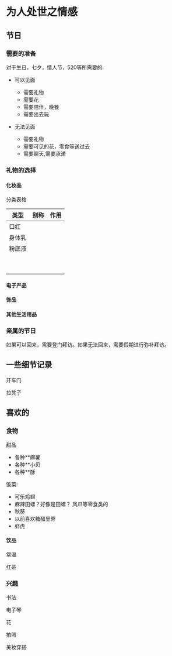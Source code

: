 # 为人处世之情感

## 节日  

### 需要的准备

对于生日，七夕，情人节，520等所需要的:

* 可以见面
  * 需要礼物
  * 需要花
  * 需要陪伴，晚餐
  * 需要出去玩

* 无法见面
  * 需要礼物
  * 需要可见的花，零食等送过去
  * 需要聊天,需要承诺

### 礼物的选择

#### 化妆品

分类表格

| 类型   | 别称 | 作用 |
| ------ | ---- | ---- |
| 口红   |      |      |
| 身体乳 |      |      |
| 粉底液 |      |      |
|        |      |      |
|        |      |      |
|        |      |      |
|        |      |      |
|        |      |      |
|        |      |      |
|        |      |      |
|        |      |      |
|        |      |      |

#### 电子产品

#### 饰品

#### 其他生活用品

### 亲属的节日

如果可以回来，需要登门拜访。如果无法回来，需要假期进行弥补拜访。

## 一些细节记录

开车门

拉凳子

## 喜欢的

### 食物

甜品

* 各种**麻薯
* 各种**小贝
* 各种**酥

饭菜:
* 可乐鸡翅
* 麻辣田螺？好像是田螺？ 凤爪等零食类的
* 秋葵
* 以前喜欢糖醋里脊
* 虾虎


#### 饮品

常温

红茶

### 兴趣

书法

电子琴

花

拍照

美妆穿搭
